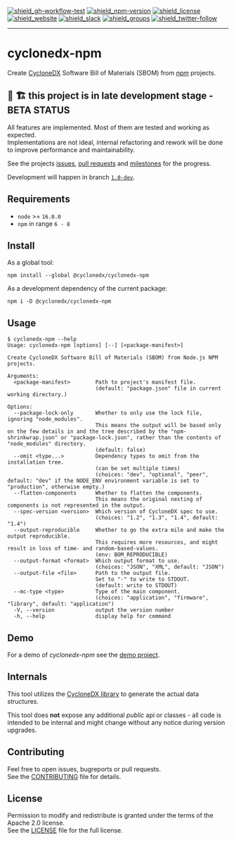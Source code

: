 [![shield_gh-workflow-test]][link_gh-workflow-test]
[![shield_npm-version]][link_npm]
[![shield_license]][license_file]  
[![shield_website]][link_website]
[![shield_slack]][link_slack]
[![shield_groups]][link_discussion]
[![shield_twitter-follow]][link_twitter]

----

# cyclonedx-npm

Create [CycloneDX] Software Bill of Materials (SBOM) from  _[npm]_ projects.

## 🚧 🏗️ this project is in late development stage - BETA STATUS

All features are implemented. Most of them are tested and working as expected.  
Implementations are not ideal, internal refactoring and rework will be done to improve performance and maintainability.

See the projects [issues](https://github.com/CycloneDX/cyclonedx-node-npm/issues),
[pull requests](https://github.com/CycloneDX/cyclonedx-node-npm/pulls) and 
[milestones](https://github.com/CycloneDX/cyclonedx-node-npm/milestones) for the progress.

Development will happen in branch [`1.0-dev`](https://github.com/CycloneDX/cyclonedx-node-npm/tree/1.0-dev).

## Requirements

* `node` >= `16.0.0`
* `npm` in range `6 - 8`

## Install

As a global tool:

```shell
npm install --global @cyclonedx/cyclonedx-npm
```

As a development dependency of the current package:

```shell
npm i -D @cyclonedx/cyclonedx-npm
```

## Usage

```text
$ cyclonedx-npm --help
Usage: cyclonedx-npm [options] [--] [<package-manifest>]

Create CycloneDX Software Bill of Materials (SBOM) from Node.js NPM projects.

Arguments:
  <package-manifest>        Path to project's manifest file. 
                            (default: "package.json" file in current working directory.)

Options:
  --package-lock-only       Whether to only use the lock file, ignoring "node_modules".
                            This means the output will be based only on the few details in and the tree described by the "npm-shrinkwrap.json" or "package-lock.json", rather than the contents of "node_modules" directory.
                            (default: false)
  --omit <type...>          Dependency types to omit from the installation tree.
                            (can be set multiple times)
                            (choices: "dev", "optional", "peer", default: "dev" if the NODE_ENV environment variable is set to "production", otherwise empty.)
  --flatten-components      Whether to flatten the components.
                            This means the original nesting of components is not represented in the output.
  --spec-version <version>  Which version of CycloneDX spec to use.
                            (choices: "1.2", "1.3", "1.4", default: "1.4")
  --output-reproducible     Whether to go the extra mile and make the output reproducible.
                            This requires more resources, and might result in loss of time- and random-based-values.
                            (env: BOM_REPRODUCIBLE)
  --output-format <format>  Which output format to use.
                            (choices: "JSON", "XML", default: "JSON")
  --output-file <file>      Path to the output file.
                            Set to "-" to write to STDOUT.
                            (default: write to STDOUT)
  --mc-type <type>          Type of the main component.
                            (choices: "application", "firmware", "library", default: "application")
  -V, --version             output the version number
  -h, --help                display help for command
```

## Demo

For a demo of _cyclonedx-npm_ see the [demo project][demo_readme].

## Internals

This tool utilizes the [CycloneDX library][cyclonedx-library] to generate the actual data structures.

This tool does **not** expose any additional _public_ api or classes - all code is intended to be internal and might change without any notice during version upgrades.

## Contributing

Feel free to open issues, bugreports or pull requests.  
See the [CONTRIBUTING][contributing_file] file for details.

## License

Permission to modify and redistribute is granted under the terms of the Apache 2.0 license.  
See the [LICENSE][license_file] file for the full license.

[license_file]: https://github.com/CycloneDX/cyclonedx-node-npm/blob/1.0-dev/LICENSE
[contributing_file]: https://github.com/CycloneDX/cyclonedx-node-npm/blob/1.0-dev/CONTRIBUTING.md
[demo_readme]: https://github.com/CycloneDX/cyclonedx-node-npm/blob/1.0-dev/demo/README.md

[CycloneDX]: https://cyclonedx.org/
[npm]: http://www.npmjs.com//
[cyclonedx-library]: https://www.npmjs.com/package/%40cyclonedx/cyclonedx-library

[shield_gh-workflow-test]: https://img.shields.io/github/workflow/status/CycloneDX/cyclonedx-node-npm/Node%20CI/1.0-dev?logo=GitHub&logoColor=white "tests"
[shield_npm-version]: https://img.shields.io/npm/v/%40cyclonedx/cyclonedx-npm?logo=npm&logoColor=white "npm"
[shield_license]: https://img.shields.io/github/license/CycloneDX/cyclonedx-node-npm?logo=open%20source%20initiative&logoColor=white "license"
[shield_website]: https://img.shields.io/badge/https://-cyclonedx.org-blue.svg "homepage"
[shield_slack]: https://img.shields.io/badge/slack-join-blue?logo=Slack&logoColor=white "slack join"
[shield_groups]: https://img.shields.io/badge/discussion-groups.io-blue.svg "groups discussion"
[shield_twitter-follow]: https://img.shields.io/badge/Twitter-follow-blue?logo=Twitter&logoColor=white "twitter follow"

[link_website]: https://cyclonedx.org/
[link_gh-workflow-test]: https://github.com/CycloneDX/cyclonedx-node-npm/actions/workflows/nodejs.yml?query=branch%3A1.0-dev
[link_npm]: https://www.npmjs.com/package/%40cyclonedx/cyclonedx-npm
[link_slack]: https://cyclonedx.org/slack/invite
[link_discussion]: https://groups.io/g/CycloneDX
[link_twitter]: https://twitter.com/CycloneDX_Spec
